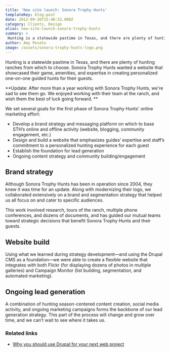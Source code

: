 ```yaml
---
title: 'New site launch: Sonora Trophy Hunts'
templateKey: blog-post
date: 2012-09-26T15:40:53.000Z
category: Clients, Design
alias: new-site-launch-sonora-trophy-hunts
summary: > 
 Hunting is a statewide pastime in Texas, and there are plenty of hunting ranches from which to choose. Sonora Trophy Hunts wanted a website that showcased their game, amenities, and expertise in creating personalized one-on-one guided hunts for their guests.
author: Amy Peveto
image: /assets/sonora-trophy-hunts-logo.png
---
```


Hunting is a statewide pastime in Texas, and there are plenty of hunting ranches from which to choose. Sonora Trophy Hunts wanted a website that showcased their game, amenities, and expertise in creating personalized one-on-one guided hunts for their guests.

**Update: After more than a year working with Sonora Trophy Hunts, we're sad to see them go. We enjoyed working with their team at the ranch, and wish them the best of luck going forward. **

We set several goals for the first phase of Sonora Trophy Hunts' online marketing effort:

*   Develop a brand strategy and messaging platform on which to base STH’s online and offline activity (website, blogging, community engagement, etc.)
*   Design and build a website that emphasizes guides’ expertise and staff’s commitment to a personalized hunting experience for each guest
*   Establish the foundation for lead generation
*   Ongoing content strategy and community building/engagement

Brand strategy
--------------

Although Sonora Trophy Hunts has been in operation since 2004, they knew it was time for an update. Along with modernizing their logo, we collaborated extensively on a brand and segmentation strategy that helped us all focus on and cater to specific audiences.

This work involved research, tours of the ranch, multiple phone conferences, and dozens of documents, and has guided our mutual teams toward strategic decisions that benefit Sonora Trophy Hunts and their guests.

Website build
-------------

Using what we learned during strategy development—and using the Drupal CMS as a foundation—we were able to create a flexible website that integrates with both Flickr (for displaying dozens of photos in multiple galleries) and Campaign Monitor (list building, segmentation, and automated marketing).

Ongoing lead generation
-----------------------

A combination of hunting season-centered content creation, social media activity, and ongoing marketing campaigns forms the backbone of our lead generation strategy. This part of the process will change and grow over time, and we can’t wait to see where it takes us.

### Related links

*   [Why you should use Drupal for your next web project](/insights/why-you-should-use-drupal-your-next-website-project)